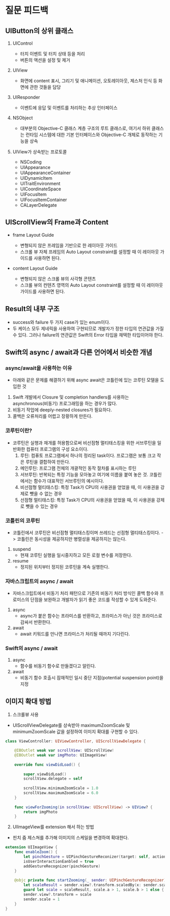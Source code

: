 # 질문 피드백

## UIButton의 상위 클래스
1. UIControl
    - 터치 이벤트 및 터치 상태 등을 처리
    - 버튼의 액션을 설정 및 제거
    
2. UIView
    - 화면에 content 표시, 그리기 및 애니메이션, 오토레이아웃, 제스처 인식 등 화면에 관한  것들을 담당
    
3. UIResponder
    - 이벤트에 응답 및 이벤트를 처리하는 추상 인터페이스
    
4. NSObject
    - 대부분의 Objective-C 클래스 계층 구조의 루트 클래스로, 여기서 하위 클래스는 런타임 시스템에 대한 기본 인터페이스와 Objective-C 개체로 동작하는 기능을 상속

5. UIView가 상속받는 프로토콜
    - NSCoding
    - UIAppearance
    - UIAppearanceContainer
    - UIDynamicItem
    - UITraitEnvironment 
    - UICoordinateSpace
    - UIFocusItem
    - UIFocusItemContainer
    - CALayerDelegate

## UIScrollView의 Frame과 Content
- frame Layout Guide
    - 변형되지 않은 프레임을 기반으로 한 레이아웃 가이드
    - 스크롤 뷰 자체 프레임의 Auto Layout constraint를 설정할 때 이 레이아웃 가이드를 사용하면 된다.

- content Layout Guide
    - 변형되지 않은 스크롤 뷰의 사각형 콘텐츠
    - 스크롤 뷰의 컨텐츠 영역의 Auto Layout constraint를 설정할 때 이 레이아웃 가이드를 사용하면 된다. 


## Result의 내부 구조
- success와 failure 두 가지 case가 있는 enum이다.
- 두 케이스 모두 제네릭을 사용하여 구현되므로 개발자가 정한 타입의 연관값을 가질 수 있다. 그러나 failure의 연관값은 Swift의 Error 타입을 채택한 타입이어야 한다.

## Swift의 async / await과 다른 언어에서 비슷한 개념
### async/await을 사용하는 이유
- 아래와 같은 문제를 해결하기 위해 async await은 코틀린에 있는 코루틴 모델을 도입한 것
1. Swift 개발에서 Closure 및 completion handlers를 사용하는 asynchronous(비동기) 프로그래밍을 하는 경우가 많다.
2. 비동기 작업에 deeply-nested closures가 필요하다.
3. 콜백은 오류처리를 어렵고 장황하게 만든다.

### 코루틴이란?
- 코루틴은 실행과 재개를 허용함으로써 비선점형 멀티태스킹을 위한 서브루틴을 일반화한 컴퓨터 프로그램의 구성 요소이다.
    1. 루틴: 컴퓨토 프로그램에서 하나의 정리된 task이다. 프로그램은 보통 크고 작은 루틴을 결합하여 만든다.
    2. 메인루틴: 프로그램 전체의 개괄적인 동작 절차를 표시하는 루틴
    3. 서브루틴: 반복되는 특정 기능을 모아놓고 여기에 이름을 붙여 놓은 것. 코틀린에서는 함수가 대표적인 서브루틴의 예시이다.
    4. 비선점형 멀티태스킹: 특정 Task가 CPU의 사용권을 얻었을 때, 이 사용권을 강제로 뺏을 수 없는 경우
    5. 선점형 멀티태스킹: 특정 Task가 CPU의 사용권을 얻었을 때, 이 사용권을 강제로 뺏을 수 있는 경우


### 코틀린의 코루틴 
- 코틀린에서 코루틴은 비선점형 멀티태스킹이며 쓰레드는 선점형 멀티태스킹이다. -> 코틀린은 동시성을 제공하지만 병렬성을 제공하지는 않는다.
1. suspend
    - 현재 코루틴 실행을 일시중지하고 모든 로컬 변수를 저장한다.
2. resume
    - 정지된 위치부터 정지된 코루틴을 계속 실행한다.   

### 자바스크립트의 async / await
- 자바스크립트에서 비동기 처리 패턴으로 기존의 비동기 처리 방식인 콜백 함수와 프로미스의 단점을 보완하고 개발자가 읽기 좋은 코드를 작성할 수 있게 도와준다.
1. async
    - async가 붙은 함수는 프라미스를 반환하고, 프라미스가 아닌 것은 프라미스로 감싸서 반환한다.
2. await
    - await 키워드를 만나면 프라미스가 처리될 때까지 기다린다. 


### Swift의 async / await
1. async
    - 함수를 비동기 함수로 만들겠다고 알린다.
2. await
    - 비동기 함수 호출시 잠재적인 일시 중단 지점(potential suspension point)을 지정 

## 이미지 확대 방법
1. 스크롤뷰 사용
- UIScrollViewDelegate를 상속받아 maximumZoomScale 및 minimumZoomScale 값을 설정하여 이미지 확대를 구현할 수 있다. 

```swift
class ViewController: UIViewController, UIScrollViewDelegate {

    @IBOutlet weak var scrollView: UIScrollView!
    @IBOutlet weak var imgPhoto: UIImageView!
      
    override func viewDidLoad() {
        
        super.viewDidLoad()
        scrollView.delegate = self
            
        scrollView.minimumZoomScale = 1.0
        scrollView.maximumZoomScale = 6.0        
    }  
        
    func viewForZooming(in scrollView: UIScrollView) -> UIView? {
        return imgPhoto
    }
```

2. UIImageView를 extension 해서 하는 방법
- 핀치 줌 제스쳐를 추가해 이미지의 스케일을 변경하여 확대한다.

```swift
extension UIImageView {
    func enableZoom() {
        let pinchGesture = UIPinchGestureReconizer(target: self, action: #selector(startZooming(_:)))
        isUserInteractionEanbled = true
        addGestureRecognizer(pinchGesture)
    }
    
    @objc private func startZooming(_ sender: UIPinchGestureRecognizer) {
        let scaleResult = sender.view?.transform.scaledBy(x: sender.scale, y: sender.scale)
        guard let scale = scaleResult, scale.a > 1, scale.b > 1 else { return }
        sender.view?.transform = scale
        sender.scale = 1
    }
}
```   

